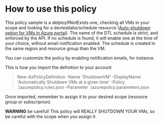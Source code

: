 # How to use this policy
This policy sample is a delployIfNotExists one, checking all VMs in your scope and looking for a devtestlabs/schedule resource ([Auto-shutdown option for VMs in Azure portal](https://azure.microsoft.com/en-us/blog/announcing-auto-shutdown-for-vms-using-azure-resource-manager)). The name of the DTL schedule is strict, and enforced by the API. If no schedule is found, it will enable one at the time of your choice, without email notification enabled. The schedule is created in the same region and resource group than the VM.

You can customize the policy by enabling notification emails, for instance.

This is how you import the definition to your account

>New-AzPolicyDefinition -Name 'ShutdownVM' -DisplayName 'Automatically Shutdown VMs at a given time' -Policy .\azurepolicy.rules.json -Parameter .\azurepolicy.parameters.json

Once imported, remember to assign it to your desired scope (resource group or subscriprion)

**WARNING** be careful! This policy will REALLY SHUTDOWN YOUR VMs, so be careful with the scope when you assign it